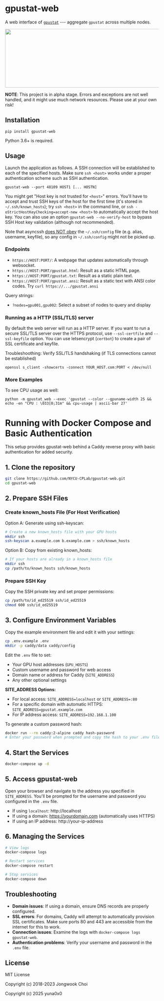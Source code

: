 gpustat-web
===========

A web interface of [`gpustat`][gpustat] ---
aggregate `gpustat` across multiple nodes.

<p align="center">
  <img src="https://github.com/wookayin/gpustat-web/raw/master/screenshot.png" width="800" height="192" />
</p>

**NOTE**: This project is in alpha stage. Errors and exceptions are not well handled, and it might use much network resources. Please use at your own risk!


Installation
-----

```
pip install gpustat-web
```

Python 3.6+ is required.

Usage
-----

Launch the application as follows. A SSH connection will be established to each of the specified hosts.
Make sure `ssh <host>` works under a proper authentication scheme such as SSH authentication.

```
gpustat-web --port 48109 HOST1 [... HOSTN]
```

You might get "Host key is not trusted for `<host>`" errors. You'll have to accept and trust SSH keys of the host for the first time (it's stored in `~/.ssh/known_hosts`);
try `ssh <host>` in the command line, or `ssh -oStrictHostKeyChecking=accept-new <host>` to automatically accept the host key. You can also use an option `gpustat-web --no-verify-host` to bypass SSH Host key validation (although not recommended).

Note that asyncssh [does NOT obey](https://github.com/ronf/asyncssh/issues/108) the `~/.ssh/config` file
(e.g. alias, username, keyfile), so any config in `~/.ssh/config` might not be picked up.


[gpustat]: https://github.com/wookayin/gpustat/


### Endpoints

- `https://HOST:PORT/`: A webpage that updates automatically through websocket.
- `https://HOST:PORT/gpustat.html`: Result as a static HTML page.
- `https://HOST:PORT/gpustat.txt`: Result as a static plain text.
- `https://HOST:PORT/gpustat.ansi`: Result as a static text with ANSI color codes. Try `curl https://.../gpustat.ansi`

Query strings:

- `?nodes=gpu001,gpu002`: Select a subset of nodes to query and display


### Running as a HTTP (SSL/TLS) server

By default the web server will run as a HTTP server.
If you want to run a secure SSL/TLS server over the HTTPS protocol, use `--ssl-certfile` and `--ssl-keyfile` option.
You can use letsencrypt (`certbot`) to create a pair of SSL certificate and keyfile.

Troubleshoothing: Verify SSL/TLS handshaking (if TLS connections cannot be established)
```
openssl s_client -showcerts -connect YOUR_HOST.com:PORT < /dev/null
```


### More Examples

To see CPU usage as well:

```
python -m gpustat_web --exec 'gpustat --color --gpuname-width 25 && echo -en "CPU : \033[0;31m" && cpu-usage | ascii-bar 27'
```

# Running with Docker Compose and Basic Authentication

This setup provides gpustat-web behind a Caddy reverse proxy with basic authentication for added security.

## 1. Clone the repository

```bash
git clone https://github.com/NYCU-CPLab/gpustat-web.git
cd gpustat-web
```

## 2. Prepare SSH Files

### Create known_hosts File (For Host Verification)

Option A: Generate using ssh-keyscan:
```bash
# Create a new known_hosts file with your GPU hosts
mkdir ssh
ssh-keyscan a.example.com b.example.com > ssh/known_hosts
```

Option B: Copy from existing known_hosts:
```bash
# If your hosts are already in a known_hosts file
mkdir ssh
cp /path/to/known_hosts ssh/known_hosts
```

### Prepare SSH Key

Copy the SSH private key and set proper permissions:
```bash
cp /path/to/id_ed25519 ssh/id_ed25519
chmod 600 ssh/id_ed25519
```

## 3. Configure Environment Variables

Copy the example environment file and edit it with your settings:
```bash
cp .env.example .env
mkdir -p caddy/data caddy/config
```

Edit the `.env` file to set:
- Your GPU host addresses (`GPU_HOSTS`)
- Custom username and password for web access
- Domain name or address for Caddy (`SITE_ADDRESS`)
- Any other optional settings

**SITE_ADDRESS Options:**
- For local access: `SITE_ADDRESS=localhost` or `SITE_ADDRESS=:80`
- For a specific domain with automatic HTTPS: `SITE_ADDRESS=gpustat.example.com`
- For IP address access: `SITE_ADDRESS=192.168.1.100`

To generate a custom password hash:
```bash
docker run --rm caddy:2-alpine caddy hash-password
# Enter your password when prompted and copy the hash to your .env file
```

## 4. Start the Services

```bash
docker-compose up -d
```

## 5. Access gpustat-web

Open your browser and navigate to the address you specified in `SITE_ADDRESS`. You'll be prompted for the username and password you configured in the `.env` file.

- If using `localhost`: http://localhost
- If using a domain: https://yourdomain.com (automatically uses HTTPS)
- If using an IP address: http://your-ip-address

## 6. Managing the Services

```bash
# View logs
docker-compose logs

# Restart services
docker-compose restart

# Stop services
docker-compose down
```

## Troubleshooting

- **Domain issues**: If using a domain, ensure DNS records are properly configured.
- **SSL errors**: For domains, Caddy will attempt to automatically provision SSL certificates.
  Make sure ports 80 and 443 are accessible from the internet for this to work.
- **Connection issues**: Examine the logs with `docker-compose logs gpustat-web`.
- **Authentication problems**: Verify your username and password in the `.env` file.

License
-------

MIT License

Copyright (c) 2018-2023 Jongwook Choi

Copyright (c) 2025 yuna0x0
